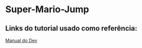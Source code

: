 # Super-Mario-Jump


## Links do tutorial usado como referência:
[Manual do Dev](https://www.youtube.com/watch?v=r9buAwVBDhA&ab_channel=ManualdoDev)
